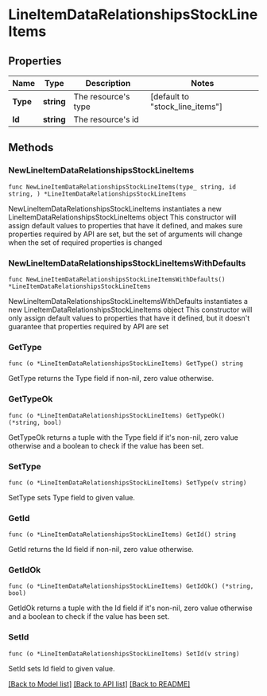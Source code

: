 # LineItemDataRelationshipsStockLineItems

## Properties

Name | Type | Description | Notes
------------ | ------------- | ------------- | -------------
**Type** | **string** | The resource&#39;s type | [default to "stock_line_items"]
**Id** | **string** | The resource&#39;s id | 

## Methods

### NewLineItemDataRelationshipsStockLineItems

`func NewLineItemDataRelationshipsStockLineItems(type_ string, id string, ) *LineItemDataRelationshipsStockLineItems`

NewLineItemDataRelationshipsStockLineItems instantiates a new LineItemDataRelationshipsStockLineItems object
This constructor will assign default values to properties that have it defined,
and makes sure properties required by API are set, but the set of arguments
will change when the set of required properties is changed

### NewLineItemDataRelationshipsStockLineItemsWithDefaults

`func NewLineItemDataRelationshipsStockLineItemsWithDefaults() *LineItemDataRelationshipsStockLineItems`

NewLineItemDataRelationshipsStockLineItemsWithDefaults instantiates a new LineItemDataRelationshipsStockLineItems object
This constructor will only assign default values to properties that have it defined,
but it doesn't guarantee that properties required by API are set

### GetType

`func (o *LineItemDataRelationshipsStockLineItems) GetType() string`

GetType returns the Type field if non-nil, zero value otherwise.

### GetTypeOk

`func (o *LineItemDataRelationshipsStockLineItems) GetTypeOk() (*string, bool)`

GetTypeOk returns a tuple with the Type field if it's non-nil, zero value otherwise
and a boolean to check if the value has been set.

### SetType

`func (o *LineItemDataRelationshipsStockLineItems) SetType(v string)`

SetType sets Type field to given value.


### GetId

`func (o *LineItemDataRelationshipsStockLineItems) GetId() string`

GetId returns the Id field if non-nil, zero value otherwise.

### GetIdOk

`func (o *LineItemDataRelationshipsStockLineItems) GetIdOk() (*string, bool)`

GetIdOk returns a tuple with the Id field if it's non-nil, zero value otherwise
and a boolean to check if the value has been set.

### SetId

`func (o *LineItemDataRelationshipsStockLineItems) SetId(v string)`

SetId sets Id field to given value.



[[Back to Model list]](../README.md#documentation-for-models) [[Back to API list]](../README.md#documentation-for-api-endpoints) [[Back to README]](../README.md)


